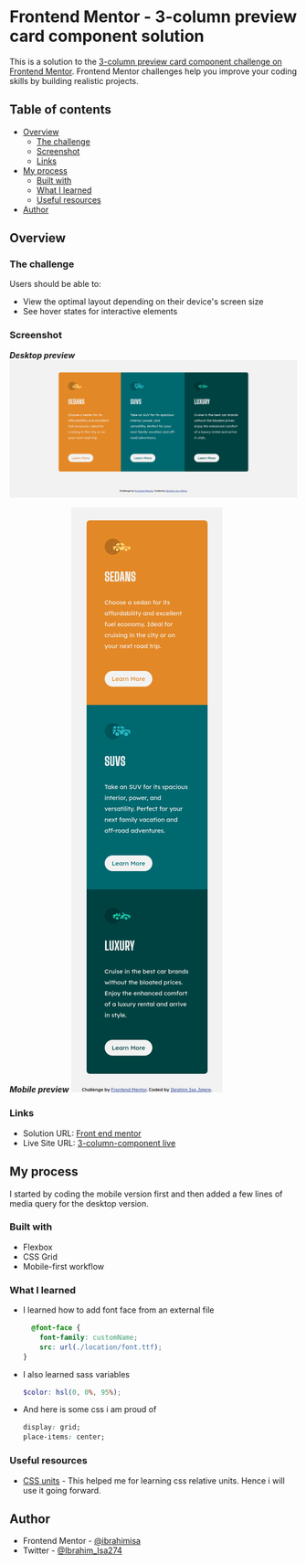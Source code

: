 # Frontend Mentor - 3-column preview card component solution

This is a solution to the [3-column preview card component challenge on Frontend Mentor](https://www.frontendmentor.io/challenges/3column-preview-card-component-pH92eAR2-). Frontend Mentor challenges help you improve your coding skills by building realistic projects. 

## Table of contents

- [Overview](#overview)
  - [The challenge](#the-challenge)
  - [Screenshot](#screenshot)
  - [Links](#links)
- [My process](#my-process)
  - [Built with](#built-with)
  - [What I learned](#what-i-learned)
  - [Useful resources](#useful-resources)
- [Author](#author)

## Overview

### The challenge

Users should be able to:

- View the optimal layout depending on their device's screen size
- See hover states for interactive elements

### Screenshot

_**Desktop preview**_
![Desktop preview](./images/Screenshot-desktop.png)

_**Mobile preview**_
![Mobile preview](./images/Screenshot-mobile.png)


### Links

- Solution URL: [Front end mentor](https://www.frontendmentor.io/challenges/3column-preview-card-component-pH92eAR2-/hub/responsive-3column-preview-card-component-using-flex-and-grid-gAv92HwIg)
- Live Site URL: [3-column-component live](https://vibrant-shockley-38e111.netlify.app)

## My process

I started by coding the mobile version first and then added a few lines of media query for the desktop version.

### Built with

- Flexbox
- CSS Grid
- Mobile-first workflow

### What I learned

- I learned how to add font face from an external file  
  ```css
    @font-face {
      font-family: customName;
      src: url(./location/font.ttf);
  }
  ```
- I also learned sass variables  
  ```scss
  $color: hsl(0, 0%, 95%);
  ```
- And here is some css i am proud of  
  ```css
  display: grid;
  place-items: center;
  ```

### Useful resources

- [CSS units](https://blog.devgenius.io/a-bite-sized-best-practices-guide-for-css-units-em-rem-px-and-more-f621c0d56df4) - This helped me for learning css relative units. Hence i will use it going forward.

## Author

- Frontend Mentor - [@ibrahimisa](https://www.frontendmentor.io/profile/ibraimisa)
- Twitter - [@Ibrahim_Isa274](https://www.twitter.com/Ibrahim_Isa274)
